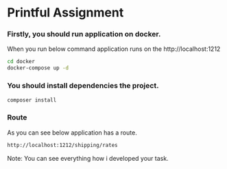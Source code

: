 # Printful Assignment

### Firstly, you should run application on docker.
When you run below command application runs on the http://localhost:1212
```bash
cd docker
docker-compose up -d
```

### You should install dependencies the project.

```bash
composer install
```

### Route
As you can see below application has a route.
```bash
http://localhost:1212/shipping/rates
```


Note: You can see everything how i developed your task. 